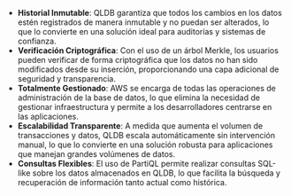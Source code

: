 - **Historial Inmutable**: QLDB garantiza que todos los cambios en los datos estén registrados de manera inmutable y no puedan ser alterados, lo que lo convierte en una solución ideal para auditorías y sistemas de confianza.
- **Verificación Criptográfica**: Con el uso de un árbol Merkle, los usuarios pueden verificar de forma criptográfica que los datos no han sido modificados desde su inserción, proporcionando una capa adicional de seguridad y transparencia.
- **Totalmente Gestionado**: AWS se encarga de todas las operaciones de administración de la base de datos, lo que elimina la necesidad de gestionar infraestructura y permite a los desarrolladores centrarse en las aplicaciones.
- **Escalabilidad Transparente**: A medida que aumenta el volumen de transacciones y datos, QLDB escala automáticamente sin intervención manual, lo que lo convierte en una solución robusta para aplicaciones que manejan grandes volúmenes de datos.
- **Consultas Flexibles**: El uso de PartiQL permite realizar consultas SQL-like sobre los datos almacenados en QLDB, lo que facilita la búsqueda y recuperación de información tanto actual como histórica.